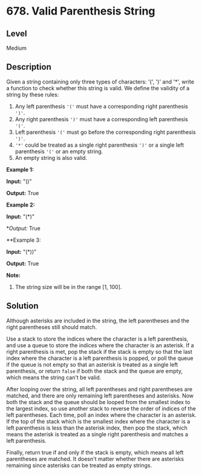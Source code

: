 # 678. Valid Parenthesis String
## Level
Medium

## Description
Given a string containing only three types of characters: '(', ')' and '*', write a function to check whether this string is valid. We define the validity of a string by these rules:

1. Any left parenthesis `'('` must have a corresponding right parenthesis `')'`.
2. Any right parenthesis `')'` must have a corresponding left parenthesis `'('`.
3. Left parenthesis `'('` must go before the corresponding right parenthesis `')'`.
4. `'*'` could be treated as a single right parenthesis `')'` or a single left parenthesis `'('` or an empty string.
5. An empty string is also valid.

**Example 1:**

**Input:** "()"

**Output:** True

**Example 2:**

**Input:** "(*)"

**Output:* True

**Example 3:

**Input:** "(*))"

**Output:** True

**Note:**
1. The string size will be in the range [1, 100].

## Solution
Although asterisks are included in the string, the left parentheses and the right parentheses still should match.

Use a stack to store the indices where the character is a left parenthesis, and use a queue to store the indices where the character is an asterisk. If a right parenthesis is met, pop the stack if the stack is empty so that the last index where the character is a left parenthesis is popped, or poll the queue if the queue is not empty so that an asterisk is treated as a single left parenthesis, or return `false` if both the stack and the queue are empty, which means the string can't be valid.

After looping over the string, all left parentheses and right parentheses are matched, and there are only remaining left parentheses and asterisks. Now both the stack and the queue should be looped from the smallest index to the largest index, so use another stack to reverse the order of indices of the left parentheses. Each time, poll an index where the character is an asterisk. If the top of the stack which is the smallest index where the character is a left parenthesis is less than the asterisk index, then pop the stack, which means the asterisk is treated as a single right parenthesis and matches a left parenthesis.

Finally, return true if and only if the stack is empty, which means all left parentheses are matched. It doesn't matter whether there are asterisks remaining since asterisks can be treated as empty strings.
